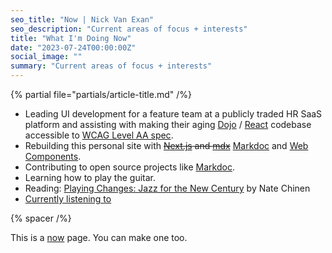 ```yaml
---
seo_title: "Now | Nick Van Exan"
seo_description: "Current areas of focus + interests"
title: "What I'm Doing Now"
date: "2023-07-24T00:00:00Z"
social_image: ""
summary: "Current areas of focus + interests"
---
```


{% partial file="partials/article-title.md" /%}

- Leading UI development for a feature team at a publicly traded HR SaaS platform and assisting with making their aging [Dojo](https://dojotoolkit.org/) / [React](https://reactjs.org/) codebase accessible to [WCAG Level AA spec](https://www.w3.org/WAI/WCAG2AA-Conformance).
- Rebuilding this personal site with ~~[Next.js](https://nextjs.org/) and [mdx](https://mdxjs.com)~~ [Markdoc](https://markdoc.io/) and [Web Components](https://developer.mozilla.org/en-US/docs/Web/Web_Components).
- Contributing to open source projects like [Markdoc](https://github.com/markdoc/markdoc).
- Learning how to play the guitar.
- Reading: [Playing Changes: Jazz for the New Century](https://www.goodreads.com/book/show/37004369-playing-changes) by Nate Chinen
- [Currently listening to](https://open.spotify.com/playlist/506bwaxNJVn6LWsuwbirK4?si=2d7b6296bbb74c06)

{% spacer /%}

This is a [now](https://nownownow.com/about) page. You can make one too.
